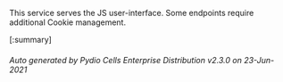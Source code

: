 






This service serves the JS user-interface. Some endpoints require additional Cookie management.

[:summary]

###### Auto generated by Pydio Cells Enterprise Distribution v2.3.0 on 23-Jun-2021
